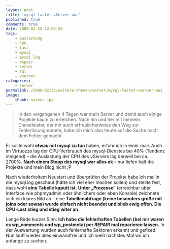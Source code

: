 ```yaml
---
layout: post
title: 'mysql lastet vServer aus'
published: true
comments: true
date: 2008-02-25 12:02:52
tags:
    - auslastung
    - cpu
    - last
    - mysql
    - mysql.log
    - repair
    - server
    - sql
    - vserver
categories:
    - server
permalink: /2008/02/25/weitere-themen/server/mysql-lastet-vserver-aus
image:
    thumb: server.jpg
---
```

> In den vergangenen 4 Tagen war mein Server und damit auch einige Projekte kaum zu erreichen. Nach hin und her mit meinem Dienstleister, der mir auch erfreulicherweise den Weg zur Fehlerlösung ebnete, habe ich mich also heute auf die Suche nach dem Fehler gemacht.



Er sollte wohl **etwas mit mysql zu tun** haben, erfuhr ich in einer mail. Auch im Virtuozzo lag der CPU-Verbrauch des mysql-Dienstes bei 40% (Tendenz steigend) &#8211; die Auslastung der CPU des vServers lag derweil bei ca. 2700%. **Nach einem Stopp des mysql war alles ok** &#8211; nur liefen halt die Projekte und mein Blog nicht ;P

Nach wiederholtem Neustart und überprüfen der Projekte habe ich mal in die mysql.log geschaut (hätte ich viel eher machen sollen) und stellte fest, dass wohl **eine Tabelle kaputt ist**. **Unter &#8222;Prozesse&#8220;** (erreichbar über Interface wie phpmyadmin oder ähnlichem oder eben Konsole) zeichnete sich ein klares Bild ab &#8211; eine **Tabellenabfrage (keine besonders große mit joins oder sowas) wurde einfach nicht beendet und blieb ewig offen. Die CPU-Last stieg und stieg witer an**..

Lange Rede kurzer Sinn: **Ich habe die fehlerhaften Tabellen (bei mir waren es wp\_comments und wp\_postmeta) per REPAIR mal reparieren lassen.** In der Auswertung wurden auch fehlerhafte Sektoren erkannt und gefixed. Nun läuft wieder alles einwandfrei und ich weiß nächstes Mal wo ich anfange zu suchen.